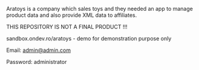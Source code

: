 Aratoys is a company which sales toys and they needed an app to manage product data and also provide XML data to affiliates.

THIS REPOSITORY IS NOT A FINAL PRODUCT !!!

sandbox.ondev.ro/aratoys - demo for demonstration purpose only

Email:
admin@admin.com

Password:
administrator
